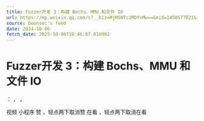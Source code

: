 ```yaml
---
title: Fuzzer开发 3：构建 Bochs、MMU 和文件 IO
url: https://mp.weixin.qq.com/s?__biz=MjM5NTc2MDYxMw==&mid=2458577821&idx=2&sn=04fd6e9a1f326168cb6d4b0db4c8e843
source: Doonsec's feed
date: 2024-10-06
fetch_date: 2025-10-06T18:46:07.816982
---
```


# Fuzzer开发 3：构建 Bochs、MMU 和文件 IO

：
，
。

视频
小程序
赞
，轻点两下取消赞
在看
，轻点两下取消在看